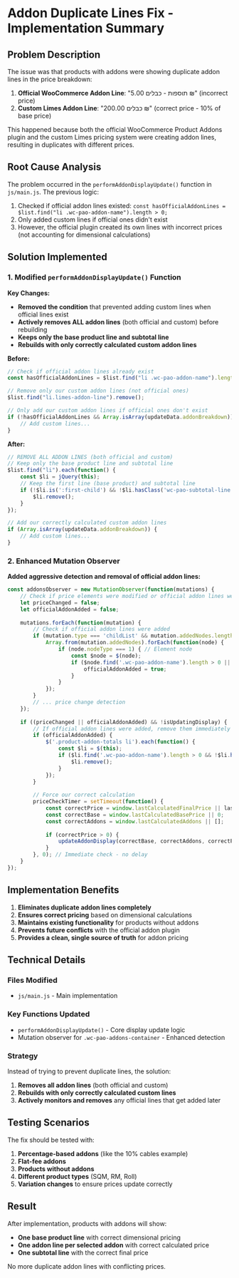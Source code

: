 # Addon Duplicate Lines Fix - Implementation Summary

## Problem Description

The issue was that products with addons were showing duplicate addon lines in the price breakdown:

1. **Official WooCommerce Addon Line**: "תוספות - כבלים 5.00 ₪" (incorrect price)
2. **Custom Limes Addon Line**: "כבלים 200.00 ₪" (correct price - 10% of base price)

This happened because both the official WooCommerce Product Addons plugin and the custom Limes pricing system were creating addon lines, resulting in duplicates with different prices.

## Root Cause Analysis

The problem occurred in the `performAddonDisplayUpdate()` function in `js/main.js`. The previous logic:

1. Checked if official addon lines existed: `const hasOfficialAddonLines = $list.find("li .wc-pao-addon-name").length > 0;`
2. Only added custom lines if official ones didn't exist
3. However, the official plugin created its own lines with incorrect prices (not accounting for dimensional calculations)

## Solution Implemented

### 1. Modified `performAddonDisplayUpdate()` Function

**Key Changes:**
- **Removed the condition** that prevented adding custom lines when official lines exist
- **Actively removes ALL addon lines** (both official and custom) before rebuilding
- **Keeps only the base product line and subtotal line**
- **Rebuilds with only correctly calculated custom addon lines**

**Before:**
```javascript
// Check if official addon lines already exist
const hasOfficialAddonLines = $list.find("li .wc-pao-addon-name").length > 0;

// Remove only our custom addon lines (not official ones)
$list.find("li.limes-addon-line").remove();

// Only add our custom addon lines if official ones don't exist
if (!hasOfficialAddonLines && Array.isArray(updateData.addonBreakdown)) {
    // Add custom lines...
}
```

**After:**
```javascript
// REMOVE ALL ADDON LINES (both official and custom)
// Keep only the base product line and subtotal line
$list.find("li").each(function() {
    const $li = jQuery(this);
    // Keep the first line (base product) and subtotal line
    if (!$li.is(':first-child') && !$li.hasClass('wc-pao-subtotal-line')) {
        $li.remove();
    }
});

// Add our correctly calculated custom addon lines
if (Array.isArray(updateData.addonBreakdown)) {
    // Add custom lines...
}
```

### 2. Enhanced Mutation Observer

**Added aggressive detection and removal of official addon lines:**

```javascript
const addonsObserver = new MutationObserver(function(mutations) {
    // Check if price elements were modified or official addon lines were added
    let priceChanged = false;
    let officialAddonAdded = false;
    
    mutations.forEach(function(mutation) {
        // Check if official addon lines were added
        if (mutation.type === 'childList' && mutation.addedNodes.length > 0) {
            Array.from(mutation.addedNodes).forEach(function(node) {
                if (node.nodeType === 1) { // Element node
                    const $node = $(node);
                    if ($node.find('.wc-pao-addon-name').length > 0 || $node.hasClass('wc-pao-addon-name')) {
                        officialAddonAdded = true;
                    }
                }
            });
        }
        // ... price change detection
    });
    
    if ((priceChanged || officialAddonAdded) && !isUpdatingDisplay) {
        // If official addon lines were added, remove them immediately
        if (officialAddonAdded) {
            $('.product-addon-totals li').each(function() {
                const $li = $(this);
                if ($li.find('.wc-pao-addon-name').length > 0 && !$li.hasClass('limes-addon-line')) {
                    $li.remove();
                }
            });
        }
        
        // Force our correct calculation
        priceCheckTimer = setTimeout(function() {
            const correctPrice = window.lastCalculatedFinalPrice || lastCorrectPrice;
            const correctBase = window.lastCalculatedBasePrice || 0;
            const correctAddons = window.lastCalculatedAddons || [];
            
            if (correctPrice > 0) {
                updateAddonDisplay(correctBase, correctAddons, correctPrice);
            }
        }, 0); // Immediate check - no delay
    }
});
```

## Implementation Benefits

1. **Eliminates duplicate addon lines completely**
2. **Ensures correct pricing** based on dimensional calculations
3. **Maintains existing functionality** for products without addons
4. **Prevents future conflicts** with the official addon plugin
5. **Provides a clean, single source of truth** for addon pricing

## Technical Details

### Files Modified
- `js/main.js` - Main implementation

### Key Functions Updated
- `performAddonDisplayUpdate()` - Core display update logic
- Mutation observer for `.wc-pao-addons-container` - Enhanced detection

### Strategy
Instead of trying to prevent duplicate lines, the solution:
1. **Removes all addon lines** (both official and custom)
2. **Rebuilds with only correctly calculated custom lines**
3. **Actively monitors and removes** any official lines that get added later

## Testing Scenarios

The fix should be tested with:
1. **Percentage-based addons** (like the 10% cables example)
2. **Flat-fee addons**
3. **Products without addons**
4. **Different product types** (SQM, RM, Roll)
5. **Variation changes** to ensure prices update correctly

## Result

After implementation, products with addons will show:
- **One base product line** with correct dimensional pricing
- **One addon line per selected addon** with correct calculated price
- **One subtotal line** with the correct final price

No more duplicate addon lines with conflicting prices.
